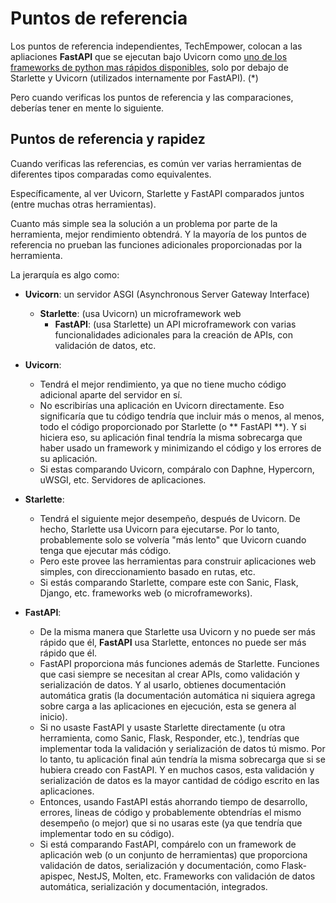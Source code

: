 # Puntos de referencia

Los puntos de referencia  independientes, TechEmpower, colocan a las apliaciones **FastAPI** que se ejecutan bajo Uvicorn como <a href="https://www.techempower.com/benchmarks/#section=test&runid=7464e520-0dc2-473d-bd34-dbdfd7e85911&hw=ph&test=query&l=zijzen-7" class="external-link" target="_blank"> uno de los frameworks de python mas rápidos disponibles</a>, solo por debajo de Starlette y Uvicorn (utilizados internamente por FastAPI). (*)

Pero cuando verificas los puntos de referencia y las comparaciones, deberías tener en mente lo siguiente.

## Puntos de referencia y rapidez

Cuando verificas las referencias, es común ver varias herramientas de diferentes tipos comparadas como equivalentes.

Específicamente, al ver Uvicorn, Starlette y FastAPI comparados juntos (entre muchas otras herramientas).

Cuanto más simple sea la solución a un problema por parte de la herramienta, mejor rendimiento obtendrá. Y la mayoría de los puntos de referencia no prueban las funciones adicionales proporcionadas por la herramienta.

La jerarquía es algo como:

* **Uvicorn**: un servidor ASGI (Asynchronous Server Gateway Interface)
  * **Starlette**: (usa Uvicorn) un microframework web
    * **FastAPI**: (usa Starlette) un API microframework con varias funcionalidades adicionales para la creación de APIs, con validación de datos, etc.

* **Uvicorn**:
  * Tendrá el mejor rendimiento, ya que no tiene mucho código adicional aparte del servidor en sí.
  * No escribirías una aplicación en Uvicorn directamente. Eso significaría que tu código tendría que incluir más o menos, al menos, todo el código proporcionado por Starlette (o ** FastAPI **). Y si hiciera eso, su aplicación final tendría la misma sobrecarga que haber usado un framework y minimizando el código y los errores de su aplicación.
  * Si estas comparando Uvicorn, compáralo con Daphne, Hypercorn, uWSGI, etc. Servidores de aplicaciones.
* **Starlette**:
  * Tendrá el siguiente mejor desempeño, después de Uvicorn. De hecho, Starlette usa Uvicorn para ejecutarse. Por lo tanto, probablemente solo se volvería "más lento" que Uvicorn cuando tenga que ejecutar más código.
  * Pero este provee las herramientas para construir aplicaciones web simples, con direccionamiento basado en rutas, etc.
  * Si estás comparando Starlette, compare este con Sanic, Flask, Django, etc. frameworks web (o microframeworks).
* **FastAPI**:
  * De la misma manera que Starlette usa Uvicorn y no puede ser más rápido que él, **FastAPI** usa Starlette, entonces no puede ser más rápido que él.
  * FastAPI proporciona más funciones además de Starlette. Funciones que casi siempre se necesitan al crear APIs, como validación y serialización de datos. Y al usarlo, obtienes documentación automática gratis (la documentación automática ni siquiera agrega sobre carga a las aplicaciones en ejecución, esta se genera al inicio).
  * Si no usaste FastAPI y usaste Starlette directamente (u otra herramienta, como Sanic, Flask, Responder, etc.), tendrías que implementar toda la validación y serialización de datos tú mismo. Por lo tanto, tu aplicación final aún tendría la misma sobrecarga que si se hubiera creado con FastAPI. Y en muchos casos, esta validación y serialización de datos es la mayor cantidad de código escrito en las aplicaciones.
  * Entonces, usando FastAPI estás ahorrando tiempo de desarrollo, errores, lineas de código y probablemente obtendrías el mismo desempeño (o mejor) que si no usaras este (ya que tendría que implementar todo en su código).
  * Si está comparando FastAPI, compárelo con un framework de aplicación web (o un conjunto de herramientas) que proporciona validación de datos, serialización y documentación, como Flask-apispec, NestJS, Molten, etc. Frameworks con validación de datos automática, serialización y documentación, integrados.
